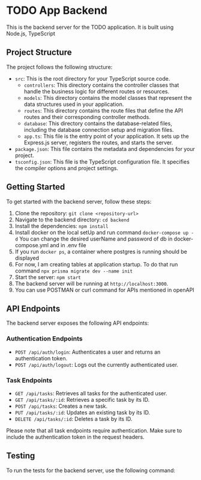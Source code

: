 # TODO App Backend

This is the backend server for the TODO application. It is built using Node.js, TypeScript

## Project Structure

The project follows the following structure:

- `src`: This is the root directory for your TypeScript source code.
    - `controllers`: This directory contains the controller classes that handle the business logic for different routes or resources.
    - `models`: This directory contains the model classes that represent the data structures used in your application.
    - `routes`: This directory contains the route files that define the API routes and their corresponding controller methods.
    - `database`: This directory contains the database-related files, including the database connection setup and migration files.
    - `app.ts`: This file is the entry point of your application. It sets up the Express.js server, registers the routes, and starts the server.
- `package.json`: This file contains the metadata and dependencies for your project.
- `tsconfig.json`: This file is the TypeScript configuration file. It specifies the compiler options and project settings.

## Getting Started

To get started with the backend server, follow these steps:

1. Clone the repository: `git clone <repository-url>`
2. Navigate to the backend directory: `cd backend`
3. Install the dependencies: `npm install`
4. Install docker on the local setUp and run command `docker-compose up -d`
    You can change the desired userName and password of db in docker-compose.yml and in .env file
5. If you run `docker ps`, a container where postgres is running should be displayed
6. For now, I am creating tables at application startup. To do that run command `npx prisma migrate dev --name init`
7. Start the server: `npm start`
8. The backend server will be running at `http://localhost:3000`.
9. You can use POSTMAN or curl command for APIs mentioned in openAPI 

## API Endpoints

The backend server exposes the following API endpoints:

### Authentication Endpoints

- `POST /api/auth/login`: Authenticates a user and returns an authentication token.
- `POST /api/auth/logout`: Logs out the currently authenticated user.

### Task Endpoints

- `GET /api/tasks`: Retrieves all tasks for the authenticated user.
- `GET /api/tasks/:id`: Retrieves a specific task by its ID.
- `POST /api/tasks`: Creates a new task.
- `PUT /api/tasks/:id`: Updates an existing task by its ID.
- `DELETE /api/tasks/:id`: Deletes a task by its ID.

Please note that all task endpoints require authentication. Make sure to include the authentication token in the request headers.

## Testing

To run the tests for the backend server, use the following command: